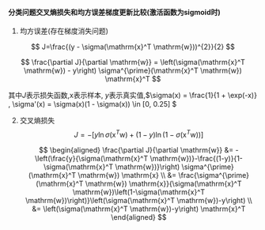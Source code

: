 #### 分类问题交叉熵损失和均方误差梯度更新比较(激活函数为sigmoid时)

1. 均方误差(存在梯度消失问题)

$$
J=\frac{(y - \sigma(\mathrm{x}^T \mathrm{w}))^{2}}{2}
$$

$$
\frac{\partial J}{\partial \mathrm{w}} = \left(\sigma(\mathrm{x}^T \mathrm{w}) - y\right) \sigma^{\prime}(\mathrm{x}^T \mathrm{w}) \mathrm{x}^T
$$

其中$J$表示损失函数,$\mathrm{x}$表示样本, $y$表示真实值,$\sigma(x) = \frac{1}{1 + \exp(-x)}  $,$ \sigma'(x) = \sigma(x)(1 - \sigma(x))  \in [0, 0.25] $

2. 交叉熵损失
   $$
   J=-[y \ln \sigma(\mathrm{x}^T \mathrm{w}) + (1-y) \ln (1-\sigma(\mathrm{x}^T \mathrm{w}))]
   $$

   $$
   \begin{aligned}
   \frac{\partial J}{\partial \mathrm{w}} &= -\left(\frac{y}{\sigma(\mathrm{x}^T \mathrm{w})}-\frac{(1-y)}{1-\sigma(\mathrm{x}^T \mathrm{w})}\right) \sigma^{\prime}(\mathrm{x}^T \mathrm{w}) \mathrm{x} \\
   &= \frac{\sigma^{\prime}(\mathrm{x}^T \mathrm{w}) \mathrm{x}}{\sigma(\mathrm{x}^T \mathrm{w})\left(1-\sigma(\mathrm{x}^T \mathrm{w})\right)}\left(\sigma(\mathrm{x}^T \mathrm{w})-y\right)
   \\
   &= \left(\sigma(\mathrm{x}^T \mathrm{w})-y\right) \mathrm{x}^T
   \end{aligned}
   $$